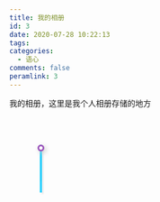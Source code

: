 ```yaml
---
title: 我的相册
id: 3
date: 2020-07-28 10:22:13
tags:
categories:
  - 语心
comments: false
peramlink: 3
---
```


我的相册，这里是我个人相册存储的地方

<script src="https://cdn.jsdelivr.net/npm/vue/dist/vue.min.js"></script>
<div class="photo">
  <div class="ui-timeLine">
    <div v-for="item in items" class="item">
      <div class="date" v-text="item.date"></div>
      <div class="line"></div>
      <div class="dot active"></div>
        <div class="box">
        <div class="cbox">
          <div class="title" v-text="item.title"></div>
          <div class="types">
            <a v-for="imgItem in item.type" :href="`/images${item.imgDate}${imgItem}.jpg`" target="_blank"><img :src="`/images${item.imgDate}${imgItem}.jpg`" alt data-action="zoom"></a>
          </div>
        </div>
      </div>
    </div>
    <div class="activeLine" style="height: 100%"></div>
  </div>
</div>

<script type="text/javascript">
(function($) {
  $.fn.uiTimeLine = function() {
    var $timeLine = $(".ui-timeLine");
    var $activeLine = $(".ui-timeLine .activeLine");
    var $dots = $(".ui-timeLine .dot");
    var $cboxs = $(".ui-timeLine .item .cbox");
    return this.each(function() {
      function setActiveLineHeight() {
        let height = $(document).scrollTop() + window.screen.height;
        let j = 0;
        for (let i = 0; i < $dots.length; i++) {
        if ($($dots[i]).offset().top < height) {
            $($($dots[i])).addClass("active");
            $($cboxs[i]).css({
              "left": 0
            });
            j = i;
          } else {
            $($($dots[i])).removeClass("active")
            $($cboxs[i]).css({
              "left": "100vw"
            });
          }
        }
        // $activeLine.css({
        //   "height": $($dots[j]).offset().top - $timeLine.offset().top + 10 + "px"
        // })
      }
      $(window).on('scroll', setActiveLineHeight);
      setActiveLineHeight();
    })
  };

})(jQuery);

</script>

<script>

setTimeout(function () {

  let mv = new Vue({
    el: ".ui-timeLine",
    data: {
      placeholder: "百度一下你就知道",
      items: [
        { 
          date: "2020 7/29", 
          title: "我的汉服照/嘿嘿女装照^_^", 
          imgDate: "/2020/7-29/",
          type: 6
        },
        { 
          date: "2020 6/2", 
          title: "南京风景图片", 
          imgDate: "/2020/6-2/",
          type: 15
        },
        { 
          date: "2020 5/28", 
          title: "开始留长发/我的游戏", 
          imgDate: "/2020/5-28/",
          type: 2
        },
         { 
          date: "2019 10/17", 
          title: "和小洋吃饭的照片", 
          imgDate: "/2019/10-17/",
          type: 1
        },
        { 
          date: "2019 10/16", 
          title: "北京市，东城区照片",
          imgDate: "/2019/10-16/",
          type: 8
        },

      ]
    },

    mounted() {
      $(".ui-timeLine").uiTimeLine();
    }
  });
}, 100)
</script>

<style>
.photo {

}

.ui-timeLine {
  padding: 50px 0;
  position: relative;
  overflow: hidden;
}

.ui-timeLine>.item {
  display: block;
  position: relative;
  text-align: justify;
  /* text-justify: newspaper; */
  word-break: break-all;
  padding-left: 70px;
  color: #555;
  padding-right: 10px;
}

.ui-timeLine>.item {
  padding-bottom: 20px
}

.ui-timeLine .active {
  border: 3px solid rgba(132, 43, 171, .8);
}

.ui-timeLine .line, .ui-timeLine>.activeLine {
  position: absolute;
  left: 54px;
  width: 4px;
  height: 100%;
  background-color: #eee;
}

.ui-timeLine .dot {
  z-index: 100;
  display: inline-block;
  position: absolute;
  left: 50px;
  top: 0;
  padding: 3px;
  /* border: 3px solid #eee; */
  border-radius: 20px;
  background-color: #fff;
  box-shadow: 3px 3px 8px #ccc;
  transition: .5s;
}

.ui-timeLine>.item>.box {
  padding: 5px 0;
}

.ui-timeLine>.item::after {
  content: "";
  display: block;
  clear: both;
}

.ui-timeLine>.item .cbox {
  position: relative;
  left: 100vw;
  transition: left 1s;
  padding: 10px;
  border-radius: 10px;
  /* background-image: linear-gradient(45deg, rgba(0, 200, 255, 0.4) 0%, rgba(132, 43, 171, 0.4) 100%); */
  box-shadow: 3px 3px 8px #ccc;
}

.ui-timeLine .date {
  width: 40px;
  font-size: 14px;
  position: absolute;
  left: 10px;
  top: -7px;
}

.ui-timeLine .title {
  font-size: 16px;
  font-weight: 900;
  line-height: 30px;
  padding: 5px 0 10px 0; 
}

.ui-timeLine .types>span {
  font-size: 10px;
  border-radius: 5px;
  padding: 2px 10px;
  margin-right: 10px;
  border: 1px solid #fff;
}

.ui-timeLine>.activeLine {
  background-color: rgba(0, 200, 255, .8);
  z-index: 50;
  top: 50px;
  height: 0;
  max-height: calc(100% - 80px);
  transition: height 1s;
  box-shadow: 3px 3px 2px #eee;
}

.types{
  display: flex;
  flex-wrap: wrap;
}

.types a {
  width: 140px;
}

img {
  width: 100%;
  /* height: 100% */
} 
</style>
